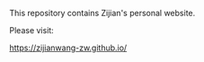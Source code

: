 This repository contains Zijian's personal website. 



Please visit: 

https://zijianwang-zw.github.io/ 

